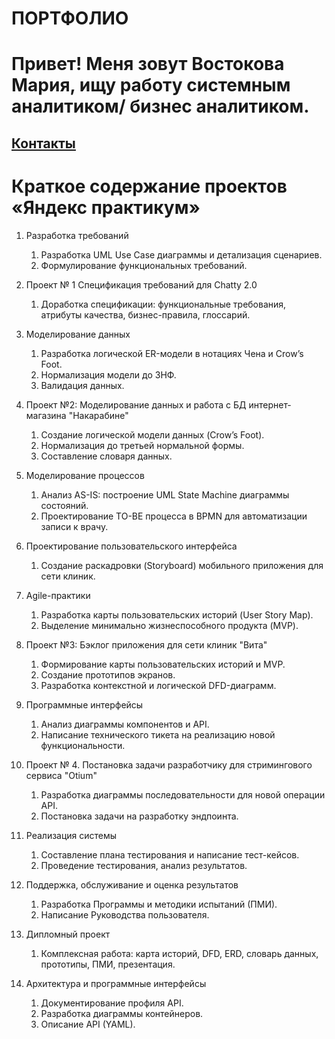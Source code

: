 # ПОРТФОЛИО
# Привет! Меня зовут Востокова Мария, ищу работу системным аналитиком/ бизнес аналитиком.
## <u>[Контакты](https://clck.ru/3P7XhH)</u>
# Краткое содержание проектов «Яндекс практикум»
1. Разработка требований
   1. Разработка UML Use Case диаграммы и детализация сценариев. 
   2. Формулирование функциональных требований.

2. Проект № 1 Спецификация требований для Chatty 2.0
   1. Доработка спецификации: функциональные требования, атрибуты качества, бизнес-правила, глоссарий.

3. Моделирование данных
   1. Разработка логической ER-модели в нотациях Чена и Crow’s Foot. 
   2. Нормализация модели до 3НФ. 
   3. Валидация данных.

4. Проект №2: Моделирование данных и работа с БД интернет-магазина "Накарабине"
   1. Создание логической модели данных (Crow’s Foot). 
   2. Нормализация до третьей нормальной формы. 
   3. Составление словаря данных.

5. Моделирование процессов
   1. Анализ AS-IS: построение UML State Machine диаграммы состояний. 
   2. Проектирование TO-BE процесса в BPMN для автоматизации записи к врачу.

6. Проектирование пользовательского интерфейса
   1. Создание раскадровки (Storyboard) мобильного приложения для сети клиник.

7. Agile-практики
   1. Разработка карты пользовательских историй (User Story Map). 
   2. Выделение минимально жизнеспособного продукта (MVP).

8. Проект №3: Бэклог приложения для сети клиник "Вита"
   1. Формирование карты пользовательских историй и MVP. 
   2. Создание прототипов экранов. 
   3. Разработка контекстной и логической DFD-диаграмм.

9. Программные интерфейсы
   1. Анализ диаграммы компонентов и API. 
   2. Написание технического тикета на реализацию новой функциональности.

10. Проект № 4. Постановка задачи разработчику для стримингового сервиса "Otium"
    1. Разработка диаграммы последовательности для новой операции API. 
    2. Постановка задачи на разработку эндпоинта.

11. Реализация системы
    1. Составление плана тестирования и написание тест-кейсов. 
    2. Проведение тестирования, анализ результатов.

12. Поддержка, обслуживание и оценка результатов
    1. Разработка Программы и методики испытаний (ПМИ). 
    2. Написание Руководства пользователя.

13. Дипломный проект
    1. Комплексная работа: карта историй, DFD, ERD, словарь данных, прототипы, ПМИ, презентация.

14. Архитектура и программные интерфейсы
    1. Документирование профиля API. 
    2. Разработка диаграммы контейнеров. 
    3. Описание API (YAML).
